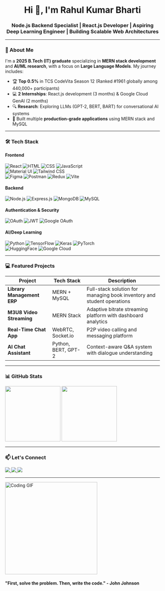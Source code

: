 ﻿<h1 align="center">Hi 👋, I'm Rahul Kumar Bharti</h1>
<h3 align="center">Node.js Backend Specialist | React.js Developer | Aspiring Deep Learning Engineer | Building Scalable Web Architectures</h3>

<!-- <p align="center"> <img src="https://komarev.com/ghpvc/?username=rahulkbharti&label=Profile%20views&color=0e75b6&style=flat" alt="Rahul Kumar Bharti" /> </p> -->

---

### 🚀 About Me

I'm a **2025 B.Tech (IT) graduate** specializing in **MERN stack development** and **AI/ML research**, with a focus on **Large Language Models**. My journey includes:

- 🏆 **Top 0.5%** in TCS CodeVita Season 12 (Ranked #1961 globally among 440,000+ participants)
- 💻 **2 Internships**: React.js development (3 months) & Google Cloud GenAI (2 months)
- 🔍 **Research**: Exploring LLMs (GPT-2, BERT, BART) for conversational AI systems
- 🚀 Built multiple **production-grade applications** using MERN stack and MySQL

---

### 🛠️ Tech Stack

#### **Frontend**

![React](https://img.shields.io/badge/-React-05122A?style=flat&logo=react) ![HTML](https://img.shields.io/badge/-HTML-05122A?style=flat&logo=html5) ![CSS](https://img.shields.io/badge/-CSS-05122A?style=flat&logo=css3) ![JavaScript](https://img.shields.io/badge/-JavaScript-05122A?style=flat&logo=javascript)  
![Material UI](https://img.shields.io/badge/-Material%20UI-05122A?style=flat&logo=material-ui) ![Tailwind CSS](https://img.shields.io/badge/-Tailwind%20CSS-05122A?style=flat&logo=tailwind-css)  
![Figma](https://img.shields.io/badge/-Figma-05122A?style=flat&logo=figma) ![Postman](https://img.shields.io/badge/-Postman-05122A?style=flat&logo=postman)
![Redux](https://img.shields.io/badge/-Redux-05122A?style=flat&logo=redux) ![Vite](https://img.shields.io/badge/-Vite-05122A?style=flat&logo=vite)

#### **Backend**

![Node.js](https://img.shields.io/badge/-Node.js-05122A?style=flat&logo=node.js) ![Express.js](https://img.shields.io/badge/-Express.js-05122A?style=flat&logo=express) ![MongoDB](https://img.shields.io/badge/-MongoDB-05122A?style=flat&logo=mongodb) ![MySQL](https://img.shields.io/badge/-MySQL-05122A?style=flat&logo=mysql)

#### **Authentication & Security**

![OAuth](https://img.shields.io/badge/-OAuth-05122A?style=flat&logo=oauth) ![JWT](https://img.shields.io/badge/-JWT-05122A?style=flat&logo=json-web-tokens)
![Google OAuth](https://img.shields.io/badge/-Google%20OAuth-05122A?style=flat&logo=google)

#### **AI/Deep Learning**

![Python](https://img.shields.io/badge/-Python-05122A?style=flat&logo=python) ![TensorFlow](https://img.shields.io/badge/-TensorFlow-05122A?style=flat&logo=tensorflow) ![Keras](https://img.shields.io/badge/-Keras-05122A?style=flat&logo=keras) ![PyTorch](https://img.shields.io/badge/-PyTorch-05122A?style=flat&logo=pytorch)  
![HuggingFace](https://img.shields.io/badge/-HuggingFace-05122A?style=flat&logo=huggingface) ![Google Cloud](https://img.shields.io/badge/-Google%20Cloud-05122A?style=flat&logo=google-cloud)

---

### 💻 Featured Projects

| Project                    | Tech Stack          | Description                                                            |
| -------------------------- | ------------------- | ---------------------------------------------------------------------- |
| **Library Management ERP** | MERN + MySQL        | Full-stack solution for managing book inventory and student operations |
| **M3U8 Video Streaming**   | MERN Stack          | Adaptive bitrate streaming platform with dashboard analytics           |
| **Real-Time Chat App**     | WebRTC, Socket.io   | P2P video calling and messaging platform                               |
| **AI Chat Assistant**      | Python, BERT, GPT-2 | Context-aware Q&A system with dialogue understanding                   |

---

### 📊 GitHub Stats

<p align="left">
  <img height="180em" src="https://github-readme-stats.vercel.app/api?username=rahulkbharti&show_icons=true&theme=radical&include_all_commits=true" />
  <img height="180em" src="https://github-readme-stats.vercel.app/api/top-langs/?username=rahulkbharti&layout=compact&theme=radical" />
</p>

---

### 📫 Let's Connect

<p align="left">
  <a href="https://linkedin.com/in/rahul-kbharti">
    <img src="https://img.shields.io/badge/-LinkedIn-0077B5?style=for-the-badge&logo=linkedin&logoColor=white" />
  </a>
  <a href="mailto:rahul.kbharti2002@gmail.com">
    <img src="https://img.shields.io/badge/-Gmail-D14836?style=for-the-badge&logo=gmail&logoColor=white" />
  </a>
  <a href="https://github.com/rahulkbharti">
    <img src="https://img.shields.io/badge/-GitHub-181717?style=for-the-badge&logo=github&logoColor=white" />
  </a>
</p>

---

<p align="left">
  <img src="https://media.giphy.com/media/L8K62iTDkzGX6/giphy.gif" width="300" alt="Coding GIF" />
</p>
<h4 align="left">"First, solve the problem. Then, write the code." - John Johnson</h4>
